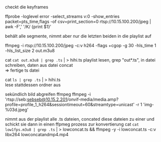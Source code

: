 
checkt die keyframes

ffprobe -loglevel error -select_streams v:0 -show_entries packet=pts_time,flags -of csv=print_section=0 rtsp://10.15.100.200/jpeg | awk -F',' '/K/ {print $1}'


behält alle segmente, nimmt aber nur die letzten beiden in die playlist auf

ffmpeg -i rtsp://10.15.100.200/jpeg -c:v h264 -flags +cgop -g 30 -hls_time 1 -hls_list_size 2 out.m3u8

cat `cat out.m3u8 | grep .ts` | > hihi.ts
playlist lesen, grep "out*.ts", in datei schreiben, daten aus datei concat      
=>
fertige ts datei            

cat `ls | grep .ts` | > hihi.ts   
lese stattdessen ordner aus

sekündlich bild abgreifen ffmpeg
ffmpeg -i 'rtsp://seb:sebseb@10.15.2.201/onvif-media/media.amp?profile=profile_1_h264&sessiontimeout=60&streamtype=unicast' -r 1 'img-%03d.jpeg'


nimmt aus der playlist alle .ts dateien, concated diese dateien zu einer und schickt sie dann in einen ffpmeg prozess zur konvertierung
cat `cat low1fps.m3u8 | grep .ts` | > lowconcat.ts && ffmpeg -y -i lowconcat.ts -c:v libx264 lowconcatandmp4.mp4



